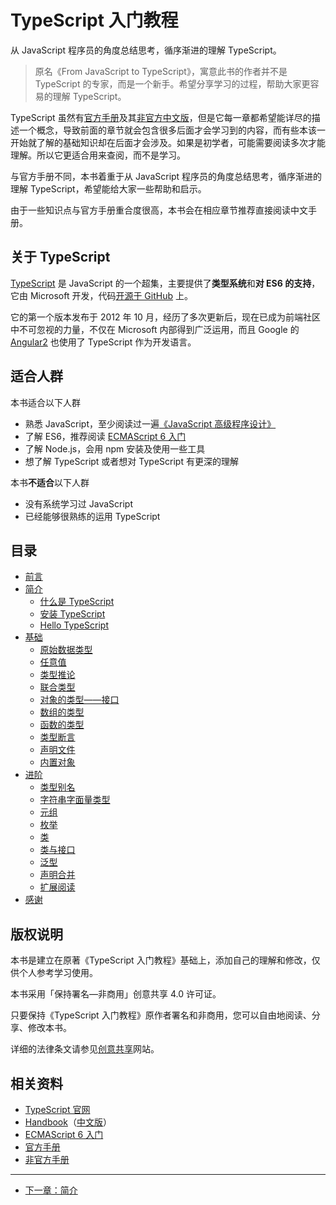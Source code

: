 # TypeScript 入门教程

从 JavaScript 程序员的角度总结思考，循序渐进的理解 TypeScript。

> 原名《From JavaScript to TypeScript》，寓意此书的作者并不是 TypeScript 的专家，而是一个新手。希望分享学习的过程，帮助大家更容易的理解 TypeScript。



TypeScript 虽然有[官方手册](http://www.typescriptlang.org/docs/handbook/basic-types.html)及其[非官方中文版](https://zhongsp.gitbooks.io/typescript-handbook/content/)，但是它每一章都希望能详尽的描述一个概念，导致前面的章节就会包含很多后面才会学习到的内容，而有些本该一开始就了解的基础知识却在后面才会涉及。如果是初学者，可能需要阅读多次才能理解。所以它更适合用来查阅，而不是学习。

与官方手册不同，本书着重于从 JavaScript 程序员的角度总结思考，循序渐进的理解 TypeScript，希望能给大家一些帮助和启示。

由于一些知识点与官方手册重合度很高，本书会在相应章节推荐直接阅读中文手册。

## 关于 TypeScript

[TypeScript](http://www.typescriptlang.org/) 是 JavaScript 的一个超集，主要提供了**类型系统**和**对 ES6 的支持**，它由 Microsoft 开发，代码[开源于 GitHub](https://github.com/Microsoft/TypeScript) 上。

它的第一个版本发布于 2012 年 10 月，经历了多次更新后，现在已成为前端社区中不可忽视的力量，不仅在 Microsoft 内部得到广泛运用，而且 Google 的 [Angular2](https://angular.io/) 也使用了 TypeScript 作为开发语言。

## 适合人群

本书适合以下人群

* 熟悉 JavaScript，至少阅读过一遍[《JavaScript 高级程序设计》](https://book.douban.com/subject/10546125/)
* 了解 ES6，推荐阅读 [ECMAScript 6 入门](http://es6.ruanyifeng.com/)
* 了解 Node.js，会用 npm 安装及使用一些工具
* 想了解 TypeScript 或者想对 TypeScript 有更深的理解

本书**不适合**以下人群

* 没有系统学习过 JavaScript
* 已经能够很熟练的运用 TypeScript

## 目录

* [前言](README.md)
* [简介](introduction/README.md)
  * [什么是 TypeScript](introduction/what-is-typescript.md)
  * [安装 TypeScript](introduction/get-typescript.md)
  * [Hello TypeScript](introduction/hello-typescript.md)
* [基础](basics/README.md)
  * [原始数据类型](basics/primitive-data-types.md)
  * [任意值](basics/any.md)
  * [类型推论](basics/type-inference.md)
  * [联合类型](basics/union-types.md)
  * [对象的类型——接口](basics/type-of-object-interfaces.md)
  * [数组的类型](basics/type-of-array.md)
  * [函数的类型](basics/type-of-function.md)
  * [类型断言](basics/type-assertion.md)
  * [声明文件](basics/declaration-files.md)
  * [内置对象](basics/built-in-objects.md)
* [进阶](advanced/README.md)
  * [类型别名](advanced/type-aliases.md)
  * [字符串字面量类型](advanced/string-literal-types.md)
  * [元组](advanced/tuple.md)
  * [枚举](advanced/enum.md)
  * [类](advanced/class.md)
  * [类与接口](advanced/class-and-interfaces.md)
  * [泛型](advanced/generics.md)
  * [声明合并](advanced/declaration-merging.md)
  * [扩展阅读](advanced/further-reading.md)
* [感谢](thanks/README.md)

## 版权说明

本书是建立在原著《TypeScript 入门教程》基础上，添加自己的理解和修改，仅供个人参考学习使用。

本书采用「保持署名—非商用」创意共享 4.0 许可证。

只要保持《TypeScript 入门教程》原作者署名和非商用，您可以自由地阅读、分享、修改本书。

详细的法律条文请参见[创意共享](http://creativecommons.org/licenses/by-nc/4.0/)网站。

## 相关资料

* [TypeScript 官网](http://www.typescriptlang.org/)
* [Handbook](http://www.typescriptlang.org/docs/handbook/basic-types.html)（[中文版](https://zhongsp.gitbooks.io/typescript-handbook/content/)）
* [ECMAScript 6 入门](http://es6.ruanyifeng.com/)
* [官方手册](http://www.typescriptlang.org/docs/handbook/basic-types.html)
* [非官方手册](https://zhongsp.gitbooks.io/typescript-handbook/content/)

---

* [下一章：简介](introduction/README.md)



